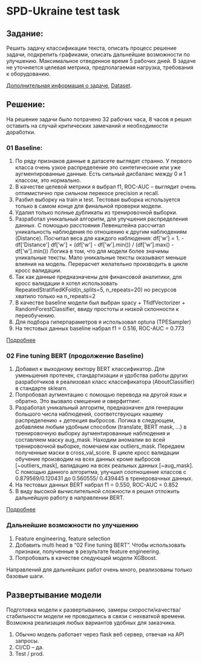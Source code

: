 # SPD-Ukraine test task

## Задание:
Решить задачу классификации текста, описать процесс решение задачи, подкрепить графиками, описать дальнейшие возможности по улучшению. Максимальное отведенное время 5 рабочих дней. 
В задаче не уточняется целевая метрика, предполагаемая нагрузка, требования к оборудованию.

[Дополнительная информация о задаче](https://github.com/IBerdinskikh/spd-ukraine-tt/blob/main/task/PBLabs-DescriptionClassificationProject.pdf), [Dataset](https://github.com/IBerdinskikh/spd-ukraine-tt/blob/main/dataset/aboutlabeled.csv).

## Решение:
На решение задачи было потрачено 32 рабочих часа, 8 часов я решил оставить на случай критических замечаний и необходимости доработки. 

### 01 Baseline:
1. По ряду признаков данные в датасете выглядят странно. У первого класса очень узкое распределение это синтетические или уже аугментированные данные. Есть сильный дисбаланс между 0 и 1 классом, это нормально.
2. В качестве целевой метрики я выбрал f1, ROC-AUC – выглядит очень оптимистично при сильном перекосе precision и recall.
3. Разбил выборку на train и test. Тестовая выборка используется только в самом конце для финальной проверки модели.
4. Удалил только полные дубликаты из тренировочной выборки. 
5. Разработал уникальный алгоритм, для улучшения распределения данных.
С помощью расстояния Левенштейна рассчитал уникальность наблюдения по отношению к другим наблюдениям (Distance). 
Посчитал веса для каждого наблюдения: 
df['w'] = 1. - df['Distance']
df['w'] = (df['w'] - df['w'].min()) / (df['w'].max() - df['w'].min())
Логика в том, что для модели более значимы уникальные тексты. Мало уникальные тексты оказывают меньше влияния на модель. Перерасчет желательно производить в цикле кросс валидации.
6. Так как данные предназначены для финансовой аналитики, для кросс валидации я хотел использовать RepeatedStratifiedKFold(n_splits=5, n_repeats=20) но ресурсов хватило только на n_repeats=2
7. В качестве baseline модели был выбран spacy + TfidfVectorizer + RandomForestClassifier, ввиду простоты и низкой склонности к переобучению.
8. Для подбора гиперпараметров я использовал optuna (TPESampler)
9. На тестовых данных baseline набрал f1 = 0.516, ROC-AUC = 0.773

[Подробнее](https://github.com/IBerdinskikh/spd-ukraine-tt/blob/main/01%20Baseline.ipynb)

### 02 Fine tuning BERT (продолжение Baseline)
1. Добавил к выходному вектору BERT классификатор. Для уменьшения протечек, стандартизации и удобства работы других разработчиков я реализовал класс классификатора (AboutClassifier) в стандарте sklearn. 
2. Попробовал аугментацию с помощью перевода на другой язык и обратно. Это вызвало смешение и оверфиттинг.
3. Разработал уникальный алгоритм, предназначен для генерации большого числа наблюдений, соответствующих нашему распределению + детекция выбросов.
Логика в следующем, добавляем любым удобным способом (translate, BERT mask, …) в тренировочную выборку аугментированные наблюдения и составляем маску aug_mask. Находим аномалии во всей тренировочной выборке, помечаем как outliers_mask. Передаем полученные маски в cross_val_score. В цикле кросс валидации обучение производим на всех данных кроме выбросов [~outliers_mask], валидацию на всех реальных данных [~aug_mask]. С помощью данного алгоритма, улучшил соотношение классов с 0.879569/0.120431 до 0.560555/ 0.439445 в тренеровачных данных. 
4. На тестовых данных BERT набрал f1 = 0.550, ROC-AUC = 0.852
5. В виду высокой вычислительной сложности я решил отложить дальнейшую работу в направлении BERT.

[Подробнее](https://github.com/IBerdinskikh/spd-ukraine-tt/blob/main/02%20Fine_Tuning_BERT.ipynb)


### Дальнейшие возможности по улучшению
1. Feature engineering, feature selection
2. Добавить multi head в “02 Fine tuning BERT”. Чтобы использовать признаки, полученные в результате feature engineering.
3. Попробовать в качестве следующей модели XGBoost.

Направлений для дальнейших работ очень много, реализованы только базовые шаги.

## Развертывание модели
Подготовка модели к развертыванию, замеры скорости/качества/стабильности модели не проводились в связи с нехваткой времени. Возможна реализация любых вариантов удобных для заказчика.
1. Обычно модель работает через flask веб сервер, отвечая на API запросы.
2. CI/CD – да.
3. Test / prod.
